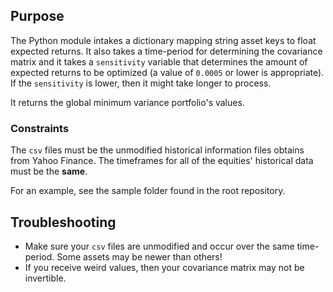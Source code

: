 ## Purpose

The Python module intakes a dictionary mapping string asset keys to float expected returns. It also takes a time-period for determining the covariance matrix and it takes a `sensitivity` variable that determines the amount of expected returns to be optimized (a value of `0.0005` or lower is appropriate). If the `sensitivity` is lower, then it might take longer to process.

It returns the global minimum variance portfolio's values.

### Constraints

The `csv` files must be the unmodified historical information files obtains from Yahoo Finance. The timeframes for all of the equities' historical data must be the **same**.

For an example, see the sample folder found in the root repository. 

## Troubleshooting

* Make sure your `csv` files are unmodified and occur over the same time-period. Some assets may be newer than others!
* If you receive weird values, then your covariance matrix may not be invertible.
